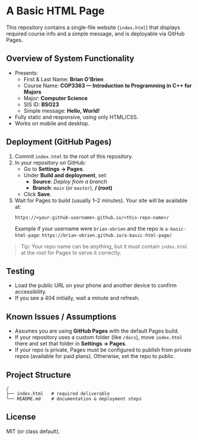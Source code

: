 # A Basic HTML Page

This repository contains a single-file website (`index.html`) that displays required course info and a simple message, and is deployable via GitHub Pages.

## Overview of System Functionality
- Presents:
  - First & Last Name: **Brian O'Brien**
  - Course Name: **COP3363 — Introduction to Programming in C++ for Majors**
  - Major: **Computer Science**
  - SIS ID: **BSO23**
  - Simple message: **Hello, World!**
- Fully static and responsive, using only HTML/CSS.
- Works on mobile and desktop.

## Deployment (GitHub Pages)
1. Commit `index.html` to the root of this repository.
2. In your repository on GitHub:
   - Go to **Settings → Pages**.
   - Under **Build and deployment**, set:
     - **Source**: *Deploy from a branch*
     - **Branch**: `main` (or `master`), **/ (root)**
   - Click **Save**.
3. Wait for Pages to build (usually 1–2 minutes). Your site will be available at:
   ```
   https://<your-github-username>.github.io/<this-repo-name>/
   ```
   Example if your username were `brian-obrien` and the repo is `a-basic-html-page`:
   `https://brian-obrien.github.io/a-basic-html-page/`

> Tip: Your repo name can be anything, but it must contain `index.html` at the root for Pages to serve it correctly.

## Testing
- Load the public URL on your phone and another device to confirm accessibility.
- If you see a 404 initially, wait a minute and refresh.

## Known Issues / Assumptions
- Assumes you are using **GitHub Pages** with the default Pages build.
- If your repository uses a custom folder (like `/docs`), move `index.html` there and set that folder in **Settings → Pages**.
- If your repo is private, Pages must be configured to publish from private repos (available for paid plans). Otherwise, set the repo to public.

## Project Structure
```
/
├── index.html   # required deliverable
└── README.md    # documentation & deployment steps
```

## License
MIT (or class default).
